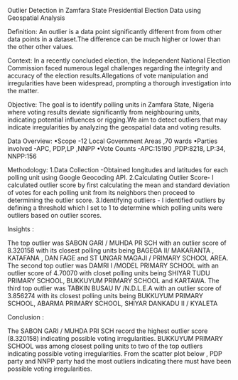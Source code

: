 Outlier Detection in Zamfara State Presidential Election Data using Geospatial Analysis 

Definition:
An outlier is a data point significantly different from from other data points in a dataset.The difference can be much higher or lower than the other other values.

Context: 
In a recently concluded election, the Independent National Election Commission faced numerous legal challenges regarding the integrity and accuracy of the election results.Allegations of vote manipulation and irregularities have been widespread, prompting a thorough investigation into the matter.

Objective:
 The goal is to identify polling units in Zamfara State, Nigeria where voting results deviate significantly from neighbouring units, indicating potential influences or rigging.We aim to detect outliers that may indicate irregularities by analyzing the geospatial data and voting results.

Data Overview:
•Scope -12 Local Government Areas ,70 wards
•Parties involved -APC, PDP,LP ,NNPP
•Vote Counts -APC:15190 ,PDP:8218, LP:34, NNPP:156

Methodology:
1.Data Collection -Obtained longitudes and latitudes for each polling unit using Google Geocoding API.
2.Calculating Outlier Score- I calculated outlier score by first calculating the mean and standard deviation of votes for each polling unit from its neighbors then proceed to determining the outlier score.
3.Identifying outliers - I identified outliers by defining a threshold which I set to 1 to determine which polling units were outliers based on outlier scores.

Insights : 

The top outlier was SABON GARI / MUHDA PR SCH with an outlier score of 8.320158 with its closest polling units being BAGEGA II/ MAKARANTA , KATAFANA , DAN FAGE  and ST UNGAR MAGAJI / PRIMARY SCHOOL AREA.
The second top outlier was DAMRI I /MODEL PRIMARY SCHOOL with an outlier score of 4.70070 with closet polling units being SHIYAR TUDU PRIMARY SCHOOL, BUKKUYUM PRIMARY SCHOOL and KARTAWA.
The third top outlier was TABKIN BUSAU IV /N.D.L.E.A with an outlier score of 3.856274 with its closest polling units being BUKKUYUM PRIMARY SCHOOL, ABARMA PRIMARY SCHOOL, SHIYAR DANKADU II / KYALETA

Conclusion :

The SABON GARI / MUHDA PRI SCH record the highest outlier score (8.320158) indicating possible voting irregularities.
BUKKUYUM PRIMARY SCHOOL was among closest polling units to two of the top outliers indicating possible voting irregularities.
From the scatter plot below , PDP party and NNPP party had the most outliers indicating there must have been possible voting irregularities.



